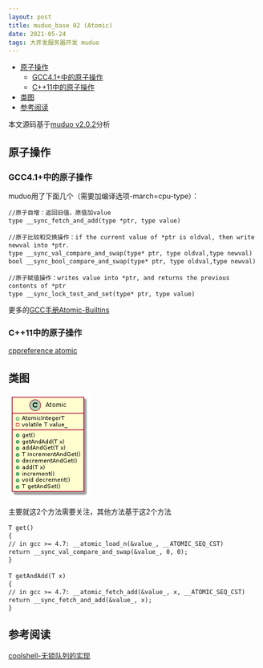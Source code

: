 ```yaml
---
layout: post
title: muduo_base 02 (Atomic)
date: 2021-05-24
tags: 大并发服务器开发 muduo
---
```

<!-- TOC -->

- [原子操作](#原子操作)
  - [GCC4.1+中的原子操作](#gcc41中的原子操作)
  - [C++11中的原子操作](#c11中的原子操作)
- [类图](#类图)
- [参考阅读](#参考阅读)

<!-- /TOC -->
本文源码基于<a href="https://github.com/chenshuo/muduo/releases/tag/v2.0.2" target="_blank">muduo v2.0.2</a>分析

## 原子操作

### GCC4.1+中的原子操作

muduo用了下面几个（需要加编译选项-march=cpu-type）：
```
//原子自增：返回旧值，原值加value
type __sync_fetch_and_add(type *ptr, type value)

//原子比较和交换操作：if the current value of *ptr is oldval, then write newval into *ptr.
type __sync_val_compare_and_swap(type* ptr, type oldval,type newval)
bool __sync_bool_compare_and_swap(type* ptr, type oldval,type newval)

//原子赋值操作：writes value into *ptr, and returns the previous contents of *ptr
type __sync_lock_test_and_set(type* ptr, type value)
```
更多的[GCC手册Atomic-Builtins](http://gcc.gnu.org/onlinedocs/gcc-4.1.1/gcc/Atomic-Builtins.html)

### C++11中的原子操作

[cppreference atomic](https://en.cppreference.com/w/cpp/atomic)

## 类图

![Atomic](/assets/docs/diagrams/out/muduo_atomic/Atomic.png)

主要就这2个方法需要关注，其他方法基于这2个方法
```
T get()
{
// in gcc >= 4.7: __atomic_load_n(&value_, __ATOMIC_SEQ_CST)
return __sync_val_compare_and_swap(&value_, 0, 0);
}

T getAndAdd(T x)
{
// in gcc >= 4.7: __atomic_fetch_add(&value_, x, __ATOMIC_SEQ_CST)
return __sync_fetch_and_add(&value_, x);
}
```

## 参考阅读

[coolshell-无锁队列的实现](https://coolshell.cn/articles/8239.html)